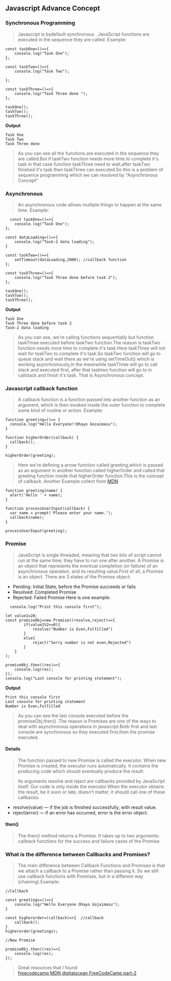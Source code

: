 ## Javascript Advance Concept

### Synchronous Programming
> Javascript is bydefault synchronous . JavaScript functions are executed in the sequence they are called. Example:
  
  ```
 const taskOne=()=>{
      console.log("Task One");
  };

  const taskTwo=()=>{
      console.log("Task Two");

  };

  const taskThree=()=>{
      console.log("Task Three done ");
  };

  taskOne();
  taskTwo();
  taskThree();
```
**Output**
```
Task One
Task Two
Task Three done 
```
> As you can see all the functions are  executed in the sequence they are called.But if taskTwo function needs more time to complete it's task in that case function taskThree need to wait,after taskTwo finished it's task then taskThree can executed.So this is a problem of sequence programming which we can resolved by "Asynchronous Concept" 

### Asynchronous
> An asynchronous code allows multiple things to happen at the same time. Example:
```
  const taskOne=()=>{
    console.log("Task One");
};

const dataLoading=()=>{
    console.log("Task-2 data loading");
}

const taskTwo=()=>{
    setTimeout(dataLoading,2000); //callback function
};

const taskThree=()=>{
    console.log("Task Three done before task 2");
};

taskOne();
taskTwo();
taskThree();
```
**Output**
````
Task One
Task Three done before task 2
Task-2 data loading

````
>As you can see, we're calling functions sequentially but function taskThree executed before taskTwo function.The reason is taskTwo function needs more time to complete it's task.Here taskThree will not wait for taskTwo to complete it's task.So taskTwo function will go to queue stack and wait there as we're using setTimeOut() which is working asynchronously,in the meanwhile taskThree will go to call stack and executed first, after that   tasktwo function will go to in callstack and finish it's task. That is Asynchronous concept.

### Javascript callback function
> A callback function is a function passed into another function as an argument, which is then invoked inside the outer function to complete some kind of routine or action. Example:
```
function greeting=()=> {
  console.log("Hello Everyone!!Ohayo Gozaimasu");
}

function higherOrder(callback) {
  callback();
}

higherOrder(greeting);
```
> Here we're defining a arrow function called greeting,which is passed as an argument in another function called higherOrder and called that greeting function inside that higherOrder function.This is the concept of callback. Another Example collect from  [MDN](https://developer.mozilla.org/en-US/docs/Glossary/Callback_function)
```
function greeting(name) {
  alert('Hello ' + name);
}

function processUserInput(callback) {
  var name = prompt('Please enter your name.');
  callback(name);
}

processUserInput(greeting);
```
### Promise
> JavaScript is single threaded, meaning that two bits of script cannot run at the same time; they have to run one after another. A Promise is an object that represents the eventual completion (or failure) of an asynchronous operation, and its resulting value.First of all, a Promise is an object. 
There are 3 states of the Promise object:
- Pending: Initial State, before the Promise succeeds or fails
- Resolved: Completed Promise
- Rejected: Failed Promise
Here is one example:

````
  console.log("Print this console first");

let value1=20;
const promise0bj=new Promise((resolve,reject)=>{
        if(value1%2==0){
            resolve("Number is Even,Fulfilled")
        }
        else{
            reject("Sorry number is not even,Rejected")
        }
    }
);

promise0bj.then((res)=>{  
    console.log(res);
});
console.log("Last console for printing statement");
````
**Output**
````
Print this console first
Last console for printing statement
Number is Even,Fulfilled

````
>As you can see the last console executed before the promiseObj.then() .The reason is Promises are one of the ways to deal with asynchronous operations in javascript.Both first and last console are synchronous so they executed first,then the promise executed.
#### Details

>The function passed to new Promise is called the executor. When new Promise is created, the executor runs automatically. It contains the producing code which should eventually produce the result.

>Its arguments resolve and reject are callbacks provided by JavaScript itself. Our code is only inside the executor.When the executor obtains the result, be it soon or late, doesn’t matter, it should call one of these callbacks:

- resolve(value) — if the job is finished successfully, with result value.
- reject(error) — if an error has occurred, error is the error object.
 
#### then()
>The then() method returns a Promise. It takes up to two arguments: callback functions for the success and failure cases of the Promise.

### What is the difference between Callbacks and Promises?
> The main difference between Callback Functions and Promises is that we attach a callback to a Promise rather than passing it. So we still use callback functions with Promises, but in a different way (chaining).Example:

````
//Callback

const greetings=()=>{
    console.log("Hello Everyone Ohayo Gojaimasu");
}

const higherorder=(callback)=>{  //callback
    callback();
}
higherorder(greetings);

//Now Promise

promise0bj.then((res)=>{  
    console.log(res);
});
````
>Great resources that I found [freecodecamp](https://www.freecodecamp.org/news/javascript-es6-promises-for-beginners-resolve-reject-and-chaining-explained/),[MDN](https://developer.mozilla.org/en-US/docs/Web/JavaScript/Guide/Using_promises),[digitalocean](https://www.digitalocean.com/community/tutorials/understanding-javascript-promises),[FreeCodeCamp part-2]()
